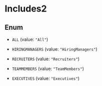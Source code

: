 

# Includes2

## Enum


* `ALL` (value: `"All"`)

* `HIRINGMANAGERS` (value: `"HiringManagers"`)

* `RECRUITERS` (value: `"Recruiters"`)

* `TEAMMEMBERS` (value: `"TeamMembers"`)

* `EXECUTIVES` (value: `"Executives"`)



